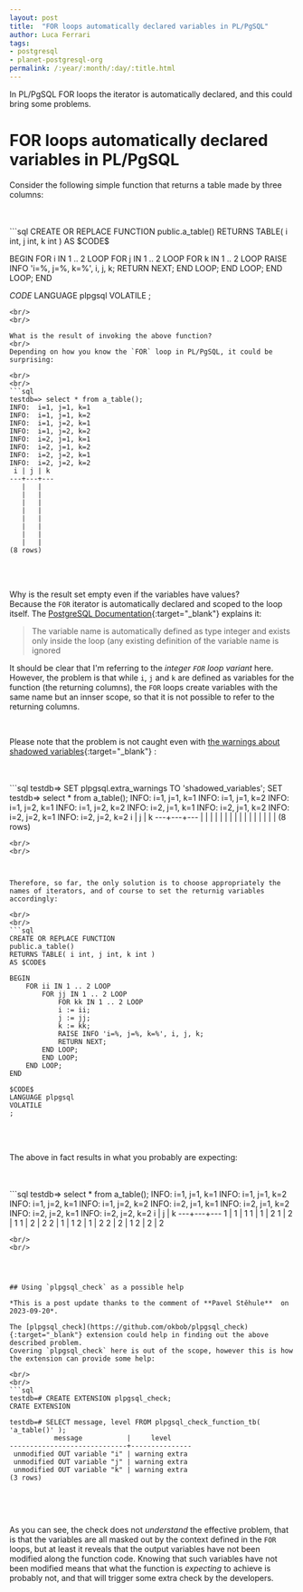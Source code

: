 ```yaml
---
layout: post
title:  "FOR loops automatically declared variables in PL/PgSQL"
author: Luca Ferrari
tags:
- postgresql
- planet-postgresql-org
permalink: /:year/:month/:day/:title.html
---
```

In PL/PgSQL FOR loops the iterator is automatically declared, and this could bring some problems.

# FOR loops automatically declared variables in PL/PgSQL

Consider the following simple function that returns a table made by three columns:

<br/>
<br/>
```sql
CREATE OR REPLACE FUNCTION
public.a_table()
RETURNS TABLE( i int, j int, k int )
AS $CODE$

BEGIN
	FOR i IN 1 .. 2 LOOP
	    FOR j IN 1 .. 2 LOOP
	    	FOR k IN 1 .. 2 LOOP
		    RAISE INFO 'i=%, j=%, k=%', i, j, k;
		    RETURN NEXT;
		END LOOP;
	    END LOOP;
	END LOOP;
END

$CODE$
LANGUAGE plpgsql
VOLATILE
;
```
<br/>
<br/>

What is the result of invoking the above function?
<br/>
Depending on how you know the `FOR` loop in PL/PgSQL, it could be surprising:

<br/>
<br/>
```sql
testdb=> select * from a_table();
INFO:  i=1, j=1, k=1
INFO:  i=1, j=1, k=2
INFO:  i=1, j=2, k=1
INFO:  i=1, j=2, k=2
INFO:  i=2, j=1, k=1
INFO:  i=2, j=1, k=2
INFO:  i=2, j=2, k=1
INFO:  i=2, j=2, k=2
 i | j | k
---+---+---
   |   |
   |   |
   |   |
   |   |
   |   |
   |   |
   |   |
   |   |
(8 rows)

```
<br/>
<br/>


Why is the result set empty even if the variables have values?
<br/>
Because the `FOR` iterator is automatically declared and scoped to the loop itself. The [PostgreSQL Documentation](https://www.postgresql.org/docs/16/plpgsql-control-structures.html){:target="_blank"} explains it:

>  The variable name is automatically defined as type integer and exists only inside the loop (any existing definition of the variable name is ignored


It should be clear that I'm referring to the *integer `FOR` loop variant* here. However, the problem is that while `i`, `j` and `k` are defined as variables for the function (the returning columns), the `FOR` loops create variables with the same name but an innser scope, so that it is not possible to refer to the returning columns.

<br/>

Please note that the problem is not caught even with [the warnings about shadowed variables](https://www.postgresql.org/docs/16/plpgsql-development-tips.html){:target="_blank"} :

<br/>
<br/>
```sql
testdb=> SET plpgsql.extra_warnings TO 'shadowed_variables';
SET
testdb=> select * from a_table();
INFO:  i=1, j=1, k=1
INFO:  i=1, j=1, k=2
INFO:  i=1, j=2, k=1
INFO:  i=1, j=2, k=2
INFO:  i=2, j=1, k=1
INFO:  i=2, j=1, k=2
INFO:  i=2, j=2, k=1
INFO:  i=2, j=2, k=2
 i | j | k
---+---+---
   |   |
   |   |
   |   |
   |   |
   |   |
   |   |
   |   |
   |   |
(8 rows)

```
<br/>
<br/>



Therefore, so far, the only solution is to choose appropriately the names of iterators, and of course to set the returnig variables accordingly:

<br/>
<br/>
```sql
CREATE OR REPLACE FUNCTION
public.a_table()
RETURNS TABLE( i int, j int, k int )
AS $CODE$

BEGIN
	FOR ii IN 1 .. 2 LOOP
	    FOR jj IN 1 .. 2 LOOP
	    	FOR kk IN 1 .. 2 LOOP
		    i := ii;
		    j := jj;
		    k := kk;
		    RAISE INFO 'i=%, j=%, k=%', i, j, k;
		    RETURN NEXT;
		END LOOP;
	    END LOOP;
	END LOOP;
END

$CODE$
LANGUAGE plpgsql
VOLATILE
;

```
<br/>
<br/>


The above in fact results in what you probably are expecting:

<br/>
<br/>
```sql
testdb=> select * from a_table();
INFO:  i=1, j=1, k=1
INFO:  i=1, j=1, k=2
INFO:  i=1, j=2, k=1
INFO:  i=1, j=2, k=2
INFO:  i=2, j=1, k=1
INFO:  i=2, j=1, k=2
INFO:  i=2, j=2, k=1
INFO:  i=2, j=2, k=2
 i | j | k
---+---+---
 1 | 1 | 1
 1 | 1 | 2
 1 | 2 | 1
 1 | 2 | 2
 2 | 1 | 1
 2 | 1 | 2
 2 | 2 | 1
 2 | 2 | 2

```
<br/>
<br/>




## Using `plpgsql_check` as a possible help

*This is a post update thanks to the comment of **Pavel Stěhule**  on 2023-09-20*.

The [plpgsql_check](https://github.com/okbob/plpgsql_check){:target="_blank"} extension could help in finding out the above described problem.
Covering `plpgsql_check` here is out of the scope, however this is how the extension can provide some help:

<br/>
<br/>
```sql
testdb=# CREATE EXTENSION plpgsql_check;
CRATE EXTENSION

testdb=# SELECT message, level FROM plpgsql_check_function_tb( 'a_table()' );
           message           |     level
-----------------------------+---------------
 unmodified OUT variable "i" | warning extra
 unmodified OUT variable "j" | warning extra
 unmodified OUT variable "k" | warning extra
(3 rows)


```
<br/>
<br/>


As you can see, the check does not *understand* the effective problem, that is that the variables are all masked out by the context defined in the `FOR` loops, but at least it reveals that the output variables have not been modified along the function code. Knowing that such variables have not been modified means that what the function is *expecting* to achieve is probably not, and that will trigger some extra check by the developers.
